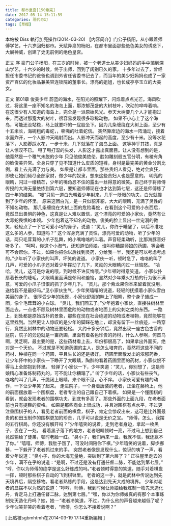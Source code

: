 ```yaml
---
title: 都市皇宫[150章完]
date: 2017-05-14 15:11:59
categories: 現代奇幻
tags: [草榴]
---
```

本帖被 Diss 執行加亮操作(2014-03-20)
【内容简介】门公子杨阳，从小跟着师傅学艺，十六岁回归都市。天赋异禀的杨阳，在都市里面那些绝色美女的诱惑下，大展神威，创建了史无前例的绝色皇宫。


正文 序
豪门公子杨阳，在三岁的时候，被一个老道士从美少妇妈妈的手中骗到深山学艺，十六岁的时候，终于出师，回到了阔别已久的家。
十多年过去了，曾经担任市委书记的爸爸也调到外省任省委书记去了，而当年的美少妇妈妈也成了一家资产百亿的化妆品兼美容连锁院的董事长。漂亮的姐姐，也长成亭亭玉立的大美女。


正文 第01章 俊美少年
蔚蓝的海水，在阳光的照耀下，闪烁着点点光芒。海风吹过，将这里一座不知名的海岛上面，那浓郁茂盛的大树枝叶，吹动的哗哗着响。
在这很少有人知道的海岛上，完全是一派原始风光。参天大树要几个人才能抱过来，而透过那宽大的树叶，很容易发现很多珍稀动物。
如果不小心上了这个海岛，可能还没站稳，马上就要吓的一屁股坐下。因为几条缠绕在大树上面，至少有十五米长，海碗粗的毒蛇，，嘶嘶的吐着蛇信。
突然靠岸边的海水一阵涌动，接着水面炸开，一个人影冲天飚射而出。人影冲天而起的高度，至少有十米。没等水花落下，人影脚踩水花，一步十米，几下就落在了海岛上面。
这等神乎其技，真是让人惊叹不已。
甩了甩打湿的头发，人影这才露出真面目。让人没有想到的是，他竟然是一个稚气未脱的少年
只见他俊美绝伦，脸如雕刻般五官分明，有棱有角的脸俊美异常。全身只穿了见不知道什么皮质的短裤，身材是最完美的黄金分割比例，看上去充满了力与美。
如果是让都市里面，那些贵妇人看见，绝对会疯狂，即使让她们倾尽全部家财，做少年的奴隶，想来这些贵妇人也是愿意的。
明亮的眼睛，闪过一缕精芒，少年的嘴角忍不住的露出一丝得意的微笑。自己终于将师傅传授的大海无量绝练到第六层，要知道师傅现在也才达到第七层，这还是师傅练了四十年的结果。
“嗖”只见一道白光朝着少年射来，几乎一眨眼的功夫，白光就撞到了少年的怀里。
原来这团白光，是一只似貂非貂，大大的眼睛，充满了灵性的不知名动物。
那几条缠绕在大树上面的危险毒蛇，在看到这个可爱的小东西后，竟然显出畏惧的神色，这真是让人难以置信，这个漂亮的可爱的小家伙，竟然有让大毒蛇畏惧的本领。
少年抱着这不知名的动物，俊美的脸上显出一丝宠溺的微笑，轻轻点了一下它可爱小巧的鼻子，说道：“灵儿，你终于睡醒了，以后不准吃这么多的人参，知道吗？”
这个浑身充满了灵性，漂亮可爱的动物，听了少年的话，两只毛茸茸的小爪子乱舞，的小嘴咯咯的叫着。声音轻柔动听，比那海豚音好听多了。
“呵呵，你这个小淘气，还知道怕师娘，谁叫你糟蹋师娘的药圃，等会我可不会帮你。不过，如果你把你以后找到灵药，分给我一半，我还是可以考虑考虑的。”少年听了小家伙的叫声，坏笑的说道。
小家伙一听，顿时急了，咯咯的叫了几声，可爱的小爪子还对着少年挥动了几下，灵动的大眼睛闪过一丝恼怒。
“哈哈，灵儿，这可是你说的哦，到时候不许反悔哦。”少年顿时得意笑道。
小家伙扑扇着长长的睫毛，大眼睛里面满是郁闷和羞恼，显然对少年乘火打劫的行为很不满意，可爱的小爪子恨恨的抓了少年几下。
“灵儿，那个紫龙果你本来留着就没用，送给我不是最好吗。”见小家伙生气，少年笑嘻嘻的说道，轻轻的抚摸着小家伙雪白美丽的身子。
很享受少年的抚摸，小家伙舒服的眯上了眼睛，整个身子蜷成一团，像个毛茸茸的小白球。
“灵儿，我们回去了。”少年抱着小家伙，直接往树林里面走去，一点也不顾及树林里面危险的动物或者地面上的尖刺之类的东西。
一路上，到处都是原始古朴的景象，那些在现在社会绝迹的动物或者植物，竟然能够在这里找到。当然更让人惊叹的是少年的脚踩在地上，却没有留下一丝痕迹，一路穿行，竟然比树林中的动物还要轻松。
大约十多分钟后，竟然出现一座古色古香的庭院，院子的旁边就是一亩药圃，里面有着各色珍贵的药材，什么人参啊，何首乌啊，灵芝啊，最主要的是，这些药材看上去，年份都很高了，如果拿出外面买，绝对是一个天价。
不过就是不知道药圃的主人，是怎么培育的，竟然将这些不同的药材，种植在同一个药圃，平且生长的还是极好。
药圃里面散发出的浓郁药香，让少年怀中的小家伙一下睁开了大眼睛，陶醉的看着药圃里面的药材，小家伙恨不得马上全部抱到怀里。
轻弹了小家伙一下，少年笑道：“灵儿，你别想了，这是师娘精心准备炼制药丸的，可不能让你糟蹋了。”
听了少年的话，小家伙有些丧气，咯咯的叫了几声，干脆闭上眼睛，来个眼不见，心不痒。
小家伙可爱有趣的动作，一下让少年笑了起来。
走进院子，一个身着唐装的老者，正坐在藤椅上，他的前面摆放着一个围棋盘，老者专注的自己跟自己下着棋。
如果是一个懂围棋的看到，就会发现老者的围棋功夫，到底有多高了。那些外面的上面九段，在老者面前也只有提鞋的资格。
如果是那些商业上很成功，并且对围棋有点水平，不过更注重围棋子的人，看见老者前面的棋盘，棋子，肯定会惊叹出来，这可是比外面最贵的和田玉制作的围棋更加的珍贵，几乎可以说是无价之宝。
“师傅，怎么，我摆的五行棋局，你还没有解开吗？”少年嘻笑的说着，走到老者身边，拿起一枚黑子，丢在了一处。
看着黑子落下的地方，老者眼睛顿时一亮，不过马上想到自己竟然输给了徒弟，顿时老脸一红。“臭小子，我们再来一盘，我就不信，我还赢不了你。”
“嘻嘻，师傅，我肚子饿了，可没时间陪你下棋。”少年嘻笑的说着，脚步挪移，一下躲开了老者抓过来的手。
突然老者像是发现什么，惊讶的咦了一声，看着少年说道：“臭小子，你的大海无量绝，突破到了第六层了？”
正往屋里走去的少年，满不在乎的说道：“是啊，不过还是没有打通任督二脉，不能达到第七层。”
“哼，你以为师傅的绝学是这么好练成的吗。”老者顿时得意的笑道，随手对着棋盘一挥，顿时那些棋子自动的飞到棋钵里。
老者的这一手，就是武林中传说达到先天境界后，隔空移物。看老者熟练的手段，这是达到先天大成的境界。
少年对老者的显摆不以为然的说道：“哼哼，师傅，我到时候让师娘给我炼制一枚先天造化丹，肯定马上打通任督二脉，达到第七层。”
“嘿，你以为你师娘真的有那个本事炼制先天造化丹吗？她，她····”老者冷笑道，不过，为什么他的声音越来越低了呢？
少年似笑非笑的看着老者，“师傅，你怎么不接着说啊？”


[ 此貼被sgbmhtmh在2014-03-19 17:14重新編輯 ]
